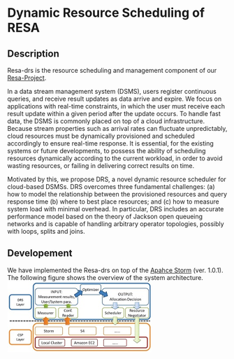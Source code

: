 # Dynamic Resource Scheduling of RESA

## Description
Resa-drs is the resource scheduling and management component of our [Resa-Project](http://www.resa-project.org/).

In a data stream management system (DSMS), users register continuous queries, and receive result updates as data arrive and expire. We focus on applications with real-time constraints, in which the user must receive each result update within a given period after the update occurs. To handle fast data, the DSMS is commonly placed on top of a cloud infrastructure. Because stream properties such as arrival rates can fluctuate unpredictably, cloud resources must be dynamically provisioned and scheduled accordingly to ensure real-time response. It is essential, for the existing systems or future developments, to possess the ability of scheduling resources dynamically according to the current workload, in order to avoid wasting resources, or failing in delivering correct results on time. 

Motivated by this, we propose DRS, a novel dynamic resource scheduler for cloud-based DSMSs. DRS overcomes three fundamental challenges: (a) how to model the relationship between the provisioned resources and query response time (b) where to best place resources; and (c) how to measure system load with minimal overhead. In particular, DRS includes an accurate performance model based on the theory of Jackson open queueing networks and is capable of handling arbitrary operator topologies, possibly with loops, splits and joins. 

## Developement
We have implemented the Resa-drs on top of the [Apahce Storm](http://storm.apache.org/) (ver. 1.0.1). The following figure shows the overview of the system architecture.
![Overview](/images/drsOverview.jpg)
